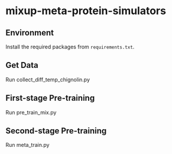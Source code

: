 # mixup-meta-protein-simulators

## Environment
Install the required packages from `requirements.txt`.
## Get Data
Run collect_diff_temp_chignolin.py 

## First-stage Pre-training
Run pre_train_mix.py

## Second-stage Pre-training
Run meta_train.py
